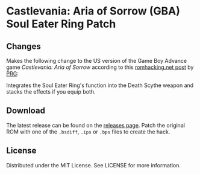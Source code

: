 # Castlevania: Aria of Sorrow (GBA) Soul Eater Ring Patch

## Changes
Makes the following change
to the US version of the Game Boy Advance game
*Castlevania: Aria of Sorrow*
according to this
[romhacking.net post](https://www.romhacking.net/forum/index.php?msg=449591)
by
[PRG](https://www.romhacking.net/forum/index.php?action=profile;u=75853):

Integrates the Soul Eater Ring's function into the Death Scythe weapon
and stacks the effects if you equip both.

## Download
The latest release can be found on the
[releases page](https://github.com/lightbulb-sun/aos-souleater/releases).
Patch the original ROM with one of the `.bsdiff`, `.ips` or `.bps` files
to create the hack.

## License
Distributed under the MIT License. See LICENSE for more information.
